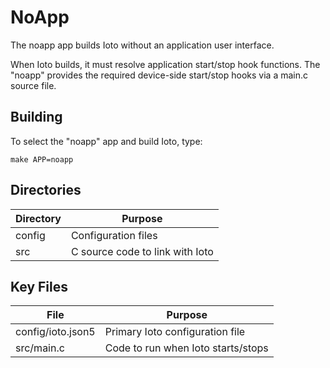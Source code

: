 # NoApp

The noapp app builds Ioto without an application user interface. 

When Ioto builds, it must resolve application start/stop hook functions. The "noapp" provides the required device-side start/stop hooks via a main.c source file.

## Building

To select the "noapp" app and build Ioto, type:

    make APP=noapp

## Directories

| Directory | Purpose                                               |
| --------- | ------------------------------------------------------|
| config    | Configuration files                                   |
| src       | C source code to link with Ioto                       |

## Key Files

| File                | Purpose                                     |
| ------------------- | --------------------------------------------|
| config/ioto.json5   | Primary Ioto configuration file             |
| src/main.c          | Code to run when Ioto starts/stops          |
